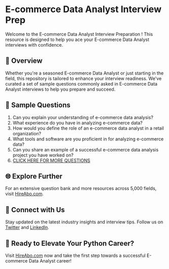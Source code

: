 # E-commerce Data Analyst Interview Prep

Welcome to the E-commerce Data Analyst Interview Preparation ! This resource is designed to help you ace your E-commerce Data Analyst interviews with confidence.

## 🚀 Overview

Whether you're a seasoned E-commerce Data Analyst or just starting in the field, this repository is tailored to enhance your interview readiness. We've curated a set of sample questions commonly asked in E-commerce Data Analyst interviews to help you prepare and succeed.

## 📝 Sample Questions

1. Can you explain your understanding of e-commerce data analysis?
2. What experience do you have in analyzing e-commerce data?
3. How would you define the role of an e-commerce data analyst in a retail organization?
4. What tools and software are you proficient in for analyzing e-commerce data?
5. Can you share an example of a successful e-commerce data analysis project you have worked on?
6. [CLICK HERE FOR MORE QUESTIONS](https://hireabo.com/job/22_2_13/Ecommerce%20Data%20Analyst)

## 🌐 Explore Further

For an extensive question bank and more resources across 5,000 fields, visit [HireAbo.com](https://www.hireabo.com).

## 📱 Connect with Us

Stay updated on the latest industry insights and interview tips. Follow us on [Twitter](https://twitter.com/hireabo) and [LinkedIn](https://www.linkedin.com/in/hire-abo-3609972a8/).

## 🚀 Ready to Elevate Your Python Career?

Visit [HireAbo.com](https://www.hireabo.com) now and take the first step towards a successful E-commerce Data Analyst career!